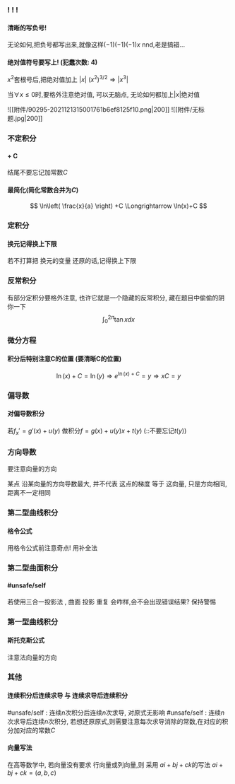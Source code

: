 

### ! ! !
#### 清晰的写负号!
无论如何,把负号都写出来,就像这样$(-1)(-1)(-1)x$
nnd,老是搞错...

#### 绝对值符号要写上! (犯蠢次数: 4)
$x^2$套根号后,把绝对值加上 $|x|$
$(x^2)^{3/2}\Longrightarrow |x^3|$

当$\forall x\leq 0$时,要格外注意绝对值, 可以无脑点, 无论如何都加上$|x|$绝对值

![[附件/90295-2021121315001761b6ef8125f10.png|200]]
![[附件/无标题.jpg|200]]



### 不定积分
#### + C
结尾不要忘记加常数$C$
#### 最简化(简化常数合并为$C$)
$$
\ln\left( \frac{x}{a} \right) +C \Longrightarrow  \ln(x)+C
$$


### 定积分
#### 换元记得换上下限
若不打算把 换元的变量 还原的话,记得换上下限

### 反常积分
有部分定积分要格外注意, 也许它就是一个隐藏的反常积分, 藏在题目中偷偷的阴你一下
$$
\int_{0}^{2\pi} \tan x dx 
$$


### 微分方程
#### 积分后特别注意C的位置 (要清晰C的位置)
$$
\ln(x)+C=\ln(y) \Longrightarrow  e^{\ln(x)+C}=y \Longrightarrow  xC=y
$$
### 偏导数
#### 对偏导数积分
若$f_x'=g'(x)+u(y)$
做积分$f=g(x)+u(y)x+t(y)$ (::不要忘记$t(y)$)

### 方向导数
要注意向量的方向

某点 沿某向量的方向导数最大, 并不代表 这点的梯度 等于 这向量, 只是方向相同,距离不一定相同

### 第二型曲线积分
#### 格令公式
用格令公式前注意奇点! 用补全法

### 第二型曲面积分
#### #unsafe/self 
若使用三合一投影法 , 曲面 投影 重复 会咋样,会不会出现错误结果?
保持警惕

### 第一型曲线积分
#### 斯托克斯公式
注意法向量的方向


### 其他
#### 连续积分后连续求导 与 连续求导后连续积分
#unsafe/self : 连续$n$次积分后连续$n$次求导, 对原式无影响 
#unsafe/self : 连续$n$次求导后连续$n$次积分, 若想还原原式,则需要注意每次求导消除的常数,在对应的积分加对应的常数$C$

#### 向量写法
在高等数学中, 若向量没有要求 行向量或列向量,则 采用 $ai+bj+ck$的写法
$ai+bj+ck=(a,b,c)$
